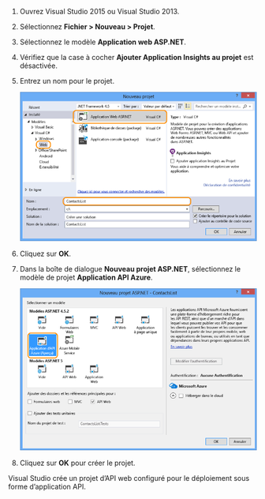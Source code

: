 1. Ouvrez Visual Studio 2015 ou Visual Studio 2013.

2. Sélectionnez **Fichier > Nouveau > Projet**.

3. Sélectionnez le modèle **Application web ASP.NET**.

4. Vérifiez que la case à cocher **Ajouter Application Insights au projet** est désactivée.

4. Entrez un nom pour le projet.

	![](./media/app-service-api-create/01-filenew-v3.png)

5. Cliquez sur **OK**.

6. Dans la boîte de dialogue **Nouveau projet ASP.NET**, sélectionnez le modèle de projet **Application API Azure**.

	![](./media/app-service-api-create/02-api-app-template-v3.png)

7. Cliquez sur **OK** pour créer le projet.

Visual Studio crée un projet d’API web configuré pour le déploiement sous forme d’application API.

<!---HONumber=Oct15_HO3-->